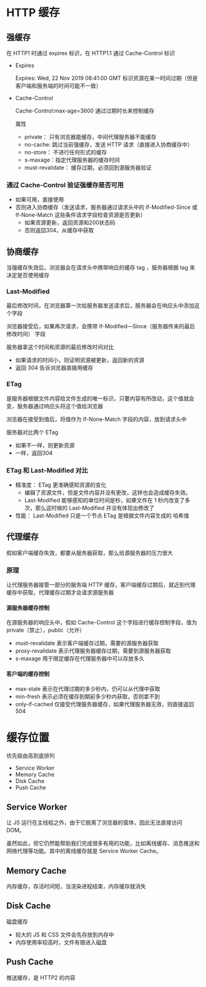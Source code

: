 # HTTP 缓存

## 强缓存

在 HTTP1 时通过 expires 标识，在 HTTP1.1 通过 Cache-Control 标识

* Expires

  Expires: Wed, 22 Nov 2019 08:41:00 GMT
  标识资源在某一时间过期（但是客户端和服务端的时间可能不一致）

* Cache-Control

  Cache-Control:max-age=3600
  通过过期时长来控制缓存

  属性

  + private： 只有浏览器能缓存，中间代理服务器不能缓存
  + no-cache: 跳过当前强缓存，发送 HTTP 请求（直接进入协商缓存中）
  + no-store： 不进行任何形式的缓存
  + s-maxage：指定代理服务器的缓存时间
  + must-revalidate： 缓存过期，必须回到源服务器验证

### 通过 Cache-Control 验证强缓存是否可用

* 如果可用，直接使用
* 否则进入协商缓存（发送请求，服务器通过请求头中的 If-Modified-Since 或 If-None-Match 这些条件请求字段检查资源是否更新）
  + 如果资源更新，返回资源和200状态码
  + 否则返回304，从缓存中获取

## 协商缓存

当强缓存失效后，浏览器会在请求头中携带响应的缓存 tag ，服务器根据 tag 来决定是否使用缓存

### Last-Modified

最后修改时间，在浏览器第一次给服务器发送请求后，服务器会在响应头中添加这个字段

浏览器接受后，如果再次请求，会携带 If-Modified—Since（服务器传来的最后修改时间） 字段

服务器拿这个时间和资源的最后修改时间对比

* 如果请求的时间小，则证明资源被更新，返回新的资源
* 返回 304 告诉浏览器直接用缓存

### ETag

是服务器根据文件内容给文件生成的唯一标识，只要内容有所改动，这个值就会变，服务器通过响应头将这个值给浏览器

浏览器在接受到值后，将值作为 If-None-Match 字段的内容，放到请求头中

服务器对比两个 ETag

* 如果不一样，则更新资源
* 一样，返回304

### ETag 和 Last-Modified 对比

* 精准度： ETag 更准确感知资源的变化
  + 编辑了资源文件，但是文件内容并没有更改，这样也会造成缓存失效。
  + Last-Modified 能够感知的单位时间是秒，如果文件在 1 秒内改变了多次，那么这时候的 Last-Modified 并没有体现出修改了
* 性能： Last-Modified 只是一个节点 ETag 是根据文件内容生成的 哈希值

## 代理缓存

假如客户端缓存失效，都要从服务器获取，那么给源服务器的压力很大

### 原理

让代理服务器接管一部分的服务端 HTTP 缓存，客户端缓存过期后，就近到代理缓存中获取，代理缓存过期才会请求源服务器

#### 源服务器缓存控制

在源服务器的响应头中，假如 Cache-Control 这个字段进行缓存控制字段，值为 private（禁止），public（允许）

* must-revalidate 表示客户端缓存过期，需要的源服务器获取
* proxy-revalidate 表示代理服务器缓存过期，需要到源服务器获取
* s-maxage  用于限定缓存在代理服务器中可以存放多久

#### 客户端的缓存控制

* max-stale 表示在代理过期的多少秒内，仍可以从代理中获取
* min-fresh 表示必须在缓存到期前多少秒内获取，否则拿不到
* only-if-cached 仅接受代理服务器缓存，如果代理服务器无效，则直接返回 504

# 缓存位置

优先级由高到底排列

* Service Worker
* Memory Cache
* Disk Cache
* Push Cache

## Service Worker

让 JS 运行在主线程之外，由于它脱离了浏览器的窗体，因此无法直接访问DOM。

虽然如此，但它仍然能帮助我们完成很多有用的功能，比如离线缓存、消息推送和网络代理等功能。其中的离线缓存就是 Service Worker Cache。

## Memory Cache

内存缓存，存活时间短，当渲染进程结束，内存缓存就消失

## Disk Cache

磁盘缓存

* 较大的 JS 和 CSS 文件会先存放到内存中
* 内存使用率较高时，文件有限进入磁盘

## Push Cache

推送缓存，是 HTTP2 的内容
